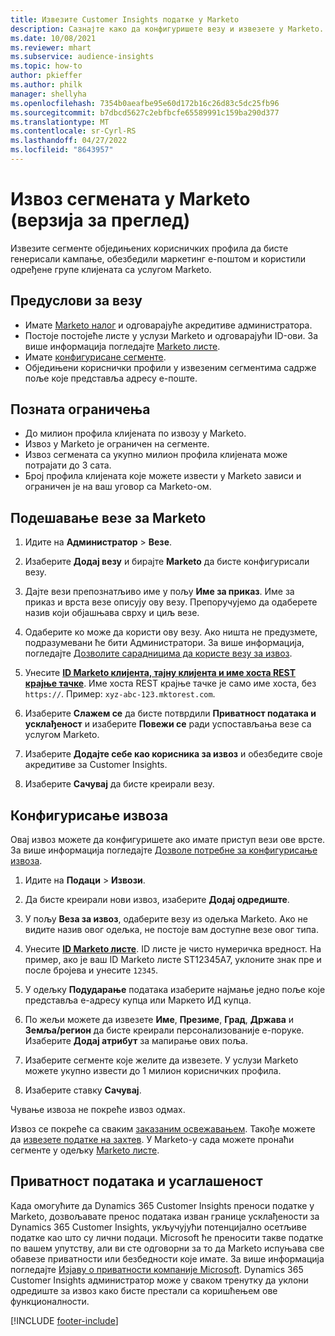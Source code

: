 ```yaml
---
title: Извезите Customer Insights податке у Marketo
description: Сазнајте како да конфигуришете везу и извезете у Marketo.
ms.date: 10/08/2021
ms.reviewer: mhart
ms.subservice: audience-insights
ms.topic: how-to
author: pkieffer
ms.author: philk
manager: shellyha
ms.openlocfilehash: 7354b0aeafbe95e60d172b16c26d83c5dc25fb96
ms.sourcegitcommit: b7dbcd5627c2ebfbcfe65589991c159ba290d377
ms.translationtype: MT
ms.contentlocale: sr-Cyrl-RS
ms.lasthandoff: 04/27/2022
ms.locfileid: "8643957"
---
```

# <a name="export-segments-to-marketo-preview"></a>Извоз сегмената у Marketo (верзија за преглед)

Извезите сегменте обједињених корисничких профила да бисте генерисали кампање, обезбедили маркетинг е-поштом и користили одређене групе клијената са услугом Marketo.

## <a name="prerequisites-for-connection"></a>Предуслови за везу

-   Имате [Marketo налог](https://login.marketo.com/) и одговарајуће акредитиве администратора.
-   Постоје постојеће листе у услузи Marketo и одговарајући ID-ови. За више информација погледајте [Marketo листе](https://docs.marketo.com/display/public/DOCS/Understanding+Static+Lists).
-   Имате [конфигурисане сегменте](segments.md).
-   Обједињени кориснички профили у извезеним сегментима садрже поље које представља адресу е-поште.

## <a name="known-limitations"></a>Позната ограничења

- До милион профила клијената по извозу у Marketo.
- Извоз у Marketo је ограничен на сегменте.
- Извоз сегмената са укупно милион профила клијената може потрајати до 3 сата. 
- Број профила клијената које можете извести у Marketo зависи и ограничен је на ваш уговор са Marketo-ом.

## <a name="set-up-connection-to-marketo"></a>Подешавање везе за Marketo

1. Идите на **Администратор** > **Везе**.

1. Изаберите **Додај везу** и бирајте **Marketo** да бисте конфигурисали везу.

1. Дајте вези препознатљиво име у пољу **Име за приказ**. Име за приказ и врста везе описују ову везу. Препоручујемо да одаберете назив који објашњава сврху и циљ везе.

1. Одаберите ко може да користи ову везу. Ако ништа не предузмете, подразумевани ће бити Администратори. За више информација, погледајте [Дозволите сарадницима да користе везу за извоз](connections.md#allow-contributors-to-use-a-connection-for-exports).

1. Унесите **[ID Marketo клијента, тајну клијента и име хоста REST крајње тачке](https://developers.marketo.com/rest-api/authentication/)**. Име хоста REST крајње тачке је само име хоста, без `https://`. Пример: `xyz-abc-123.mktorest.com`. 

1. Изаберите **Слажем се** да бисте потврдили **Приватност података и усклађеност** и изаберите **Повежи се** ради успостављања везе са услугом Marketo.

1. Изаберите **Додајте себе као корисника за извоз** и обезбедите своје акредитиве за Customer Insights.

1. Изаберите **Сачувај** да бисте креирали везу.

## <a name="configure-an-export"></a>Конфигурисање извоза

Овај извоз можете да конфигуришете ако имате приступ вези ове врсте. За више информација погледајте [Дозволе потребне за конфигурисање извоза](export-destinations.md#set-up-a-new-export).

1. Идите на **Подаци** > **Извози**.

1. Да бисте креирали нови извоз, изаберите **Додај одредиште**.

1. У пољу **Веза за извоз**, одаберите везу из одељка Marketo. Ако не видите назив овог одељка, не постоје вам доступне везе овог типа.

1. Унесите **[ID Marketo листе](https://docs.marketo.com/display/public/DOCS/Understanding+Static+Lists)**. ID листе је чисто нумеричка вредност. На пример, ако је ваш ID Marketo листе ST12345A7, уклоните знак пре и после бројева и унесите `12345`. 

1. У одељку **Подударање** података изаберите најмање једно поље које представља е-адресу купца или Маркето ИД купца. 

1. По жељи можете да извезете **Име**, **Презиме**, **Град**, **Држава** и **Земља/регион** да бисте креирали персонализованије е-поруке. Изаберите **Додај атрибут** за мапирање ових поља.

1. Изаберите сегменте које желите да извезете. У услузи Marketo можете укупно извести до 1 милион корисничких профила.

1. Изаберите ставку **Сачувај**.

Чување извоза не покреће извоз одмах.

Извоз се покреће са сваким [заказаним освежавањем](system.md#schedule-tab). Такође можете да [извезете податке на захтев](export-destinations.md#run-exports-on-demand). У Marketo-у сада можете пронаћи сегменте у одељку [Marketo листе](https://docs.marketo.com/display/public/DOCS/Understanding+Static+Lists).


## <a name="data-privacy-and-compliance"></a>Приватност података и усаглашеност

Када омогућите да Dynamics 365 Customer Insights преноси податке у Marketo, дозвољавате пренос података изван границе усклађености за Dynamics 365 Customer Insights, укључујући потенцијално осетљиве податке као што су лични подаци. Microsoft ће преносити такве податке по вашем упутству, али ви сте одговорни за то да Marketo испуњава све обавезе приватности или безбедности које имате. За више информација погледајте [Изјаву о приватности компаније Microsoft](https://go.microsoft.com/fwlink/?linkid=396732).
Dynamics 365 Customer Insights администратор може у сваком тренутку да уклони одредиште за извоз како бисте престали са коришћењем ове функционалности.


[!INCLUDE [footer-include](includes/footer-banner.md)]
